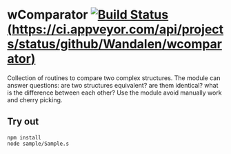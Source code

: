 
# wComparator [![Build Status](https://travis-ci.org/Wandalen/wComparator.svg?branch=master)](https://travis-ci.org/Wandalen/wComparator) [(https://ci.appveyor.com/api/projects/status/github/Wandalen/wcomparator)](https://ci.appveyor.com/project/Wandalen/wcomparator)

Collection of routines to compare two complex structures. The module can answer questions: are two structures equivalent? are them identical? what is the difference between each other? Use the module avoid manually work and cherry picking.

## Try out
```
npm install
node sample/Sample.s
```









